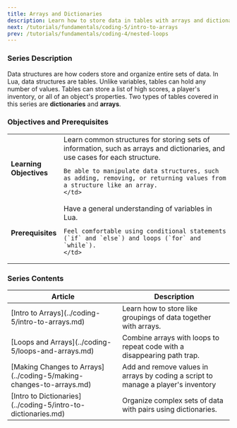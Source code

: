 ```yaml
---
title: Arrays and Dictionaries
description: Learn how to store data in tables with arrays and dictionaries in Roblox Lua.
next: /tutorials/fundamentals/coding-5/intro-to-arrays
prev: /tutorials/fundamentals/coding-4/nested-loops
---
```


### Series Description

Data structures are how coders store and organize entire sets of data. In Lua, data structures are tables. Unlike variables, tables can hold any number of values. Tables can store a list of high scores, a player's inventory, or all of an object's properties. Two types of tables covered in this series are **dictionaries** and **arrays**.

### Objectives and Prerequisites

<table>
<tbody>
   <tr>
    <td width="20%"><b>Learning Objectives</b></td>
    <td>
    Learn common structures for storing sets of information, such as arrays and dictionaries, and use cases for each structure.

    Be able to manipulate data structures, such as adding, removing, or returning values from a structure like an array.
    </td>

   </tr>
   <tr>
    <td><b>Prerequisites</b></td>
    <td>
    Have a general understanding of variables in Lua.

    Feel comfortable using conditional statements (`if` and `else`) and loops (`for` and `while`).
    </td>

   </tr>
</tbody>
</table>

### Series Contents

<table>
<thead>
   <tr>
    <th>Article</th>
    <th>Description</th>
   </tr>
</thead>
<tbody>
   <tr>
    <td>[Intro to Arrays](../coding-5/intro-to-arrays.md)</td>
    <td>Learn how to store like groupings of data together with arrays.</td>
   </tr>
   <tr>
    <td>[Loops and Arrays](../coding-5/loops-and-arrays.md)</td>
    <td>Combine arrays with loops to repeat code with a disappearing path trap.</td>
   </tr>
   <tr>
   <td>[Making Changes to Arrays](../coding-5/making-changes-to-arrays.md)</td>
    <td>Add and remove values in arrays by coding a script to manage a player's inventory</td>
   </tr>
   <tr>
   <td>[Intro to Dictionaries](../coding-5/intro-to-dictionaries.md)</td>
    <td>Organize complex sets of data with pairs using dictionaries.</td>
   </tr>

</tbody>
</table>
